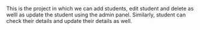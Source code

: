 This is the project in which we can add students, edit student and delete as welll as update the student using the admin panel. Similarly, student can check their details and update their details as well.
